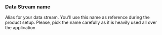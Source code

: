 ### Data Stream name

Alias for your data stream. You'll use this name as reference during the product setup.
Please, pick the name carefully as it is heavily used all over the application.  